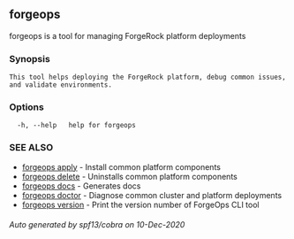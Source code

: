 ## forgeops

forgeops is a tool for managing ForgeRock platform deployments

### Synopsis


	This tool helps deploying the ForgeRock platform, debug common issues, and validate environments.
    

### Options

```
  -h, --help   help for forgeops
```

### SEE ALSO

* [forgeops apply](forgeops_apply.md)	 - Install common platform components
* [forgeops delete](forgeops_delete.md)	 - Uninstalls common platform components
* [forgeops docs](forgeops_docs.md)	 - Generates docs
* [forgeops doctor](forgeops_doctor.md)	 - Diagnose common cluster and platform deployments
* [forgeops version](forgeops_version.md)	 - Print the version number of ForgeOps CLI tool

###### Auto generated by spf13/cobra on 10-Dec-2020
